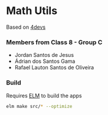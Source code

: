 # Math Utils
Based on [4devs](https://www.4devs.com.br)

### Members from Class 8 - Group C
  - Jordan Santos de Jesus
  - Ádrian dos Santos Gama
  - Rafael Lauton Santos de Oliveira

### Build
Requires [ELM](https://elm-lang.org/) to build the apps
```bash
elm make src/* --optimize
```
